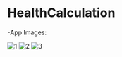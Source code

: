 # HealthCalculation
-App Images:

![1](https://user-images.githubusercontent.com/58858983/99884621-c041d100-2c40-11eb-937e-7812c52ed58b.jpg)
![2](https://user-images.githubusercontent.com/58858983/99884622-c0da6780-2c40-11eb-843b-836f2515fd61.jpg)
![3](https://user-images.githubusercontent.com/58858983/99884620-bfa93a80-2c40-11eb-8564-e5897731746e.jpg)
